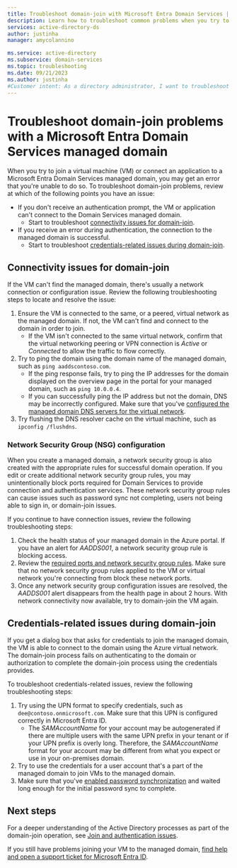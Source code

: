 ```yaml
---
title: Troubleshoot domain-join with Microsoft Entra Domain Services | Microsoft Docs
description: Learn how to troubleshoot common problems when you try to domain-join a VM or connect an application to Microsoft Entra Domain Services and you can't connect or authenticate to the managed domain.
services: active-directory-ds
author: justinha
manager: amycolannino

ms.service: active-directory
ms.subservice: domain-services
ms.topic: troubleshooting
ms.date: 09/21/2023
ms.author: justinha
#Customer intent: As a directory administrator, I want to troubleshoot why VMs can't join a Microsoft Entra Domain Services managed domain.
---
```


# Troubleshoot domain-join problems with a Microsoft Entra Domain Services managed domain

When you try to join a virtual machine (VM) or connect an application to a Microsoft Entra Domain Services managed domain, you may get an error that you're unable to do so. To troubleshoot domain-join problems, review at which of the following points you have an issue:

* If you don't receive an authentication prompt, the VM or application can't connect to the Domain Services managed domain.
    * Start to troubleshoot [connectivity issues for domain-join](#connectivity-issues-for-domain-join).
* If you receive an error during authentication, the connection to the managed domain is successful.
    * Start to troubleshoot [credentials-related issues during domain-join](#credentials-related-issues-during-domain-join).

## Connectivity issues for domain-join

If the VM can't find the managed domain, there's usually a network connection or configuration issue. Review the following troubleshooting steps to locate and resolve the issue:

1. Ensure the VM is connected to the same, or a peered, virtual network as the managed domain. If not, the VM can't find and connect to the domain in order to join.
    * If the VM isn't connected to the same virtual network, confirm that the virtual networking peering or VPN connection is *Active* or *Connected* to allow the traffic to flow correctly.
1. Try to ping the domain using the domain name of the managed domain, such as `ping aaddscontoso.com`.
    * If the ping response fails, try to ping the IP addresses for the domain displayed on the overview page in the portal for your managed domain, such as `ping 10.0.0.4`.
    * If you can successfully ping the IP address but not the domain, DNS may be incorrectly configured. Make sure that you've [configured the managed domain DNS servers for the virtual network][configure-dns].
1. Try flushing the DNS resolver cache on the virtual machine, such as `ipconfig /flushdns`.

### Network Security Group (NSG) configuration

When you create a managed domain, a network security group is also created with the appropriate rules for successful domain operation. If you edit or create additional network security group rules, you may unintentionally block ports required for Domain Services to provide connection and authentication services. These network security group rules can cause issues such as password sync not completing, users not being able to sign in, or domain-join issues.

If you continue to have connection issues, review the following troubleshooting steps:

1. Check the health status of your managed domain in the Azure portal. If you have an alert for *AADDS001*, a network security group rule is blocking access.
1. Review the [required ports and network security group rules][network-ports]. Make sure that no network security group rules applied to the VM or virtual network you're connecting from block these network ports.
1. Once any network security group configuration issues are resolved, the *AADDS001* alert disappears from the health page in about 2 hours. With network connectivity now available, try to domain-join the VM again.

## Credentials-related issues during domain-join

If you get a dialog box that asks for credentials to join the managed domain, the VM is able to connect to the domain using the Azure virtual network. The domain-join process fails on authenticating to the domain or authorization to complete the domain-join process using the credentials provides.

To troubleshoot credentials-related issues, review the following troubleshooting steps:

1. Try using the UPN format to specify credentials, such as `dee@contoso.onmicrosoft.com`. Make sure that this UPN is configured correctly in Microsoft Entra ID.
    * The *SAMAccountName* for your account may be autogenerated if there are multiple users with the same UPN prefix in your tenant or if your UPN prefix is overly long. Therefore, the *SAMAccountName* format for your account may be different from what you expect or use in your on-premises domain.
1. Try to use the credentials for a user account that's a part of the managed domain to join VMs to the managed domain.
1. Make sure that you've [enabled password synchronization][enable-password-sync] and waited long enough for the initial password sync to complete.

## Next steps

For a deeper understanding of the Active Directory processes as part of the domain-join operation, see [Join and authentication issues][join-authentication-issues].

If you still have problems joining your VM to the managed domain, [find help and open a support ticket for Microsoft Entra ID][azure-ad-support].

<!-- INTERNAL LINKS -->
[enable-password-sync]: tutorial-create-instance.md#enable-user-accounts-for-azure-ad-ds
[network-ports]: network-considerations.md#network-security-groups-and-required-ports
[azure-ad-support]: /azure/active-directory/fundamentals/how-to-get-support
[configure-dns]: tutorial-create-instance.md#update-dns-settings-for-the-azure-virtual-network

<!-- EXTERNAL LINKS -->
[join-authentication-issues]: /previous-versions/windows/it-pro/windows-2000-server/cc961817(v=technet.10)
